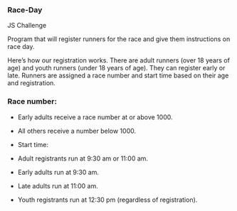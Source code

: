 ### Race-Day
JS Challenge

Program that will register runners for the race and give them instructions on race day.


Here’s how our registration works. There are adult runners (over 18 years of age) and youth runners (under 18 years of age). They can register early or late. Runners are assigned a race number and start time based on their age and registration.

### Race number:

- Early adults receive a race number at or above 1000.
- All others receive a number below 1000.
- Start time:

- Adult registrants run at 9:30 am or 11:00 am.
- Early adults run at 9:30 am.
- Late adults run at 11:00 am.
- Youth registrants run at 12:30 pm (regardless of registration).

